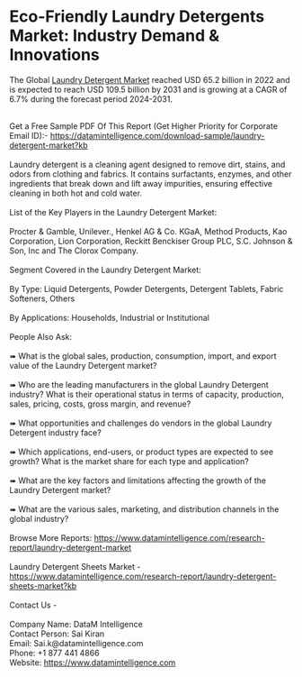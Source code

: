 <h1>Eco-Friendly Laundry Detergents Market: Industry Demand &amp; Innovations</h1>
<p>The Global <a title="Laundry Detergent Market" href="https://www.datamintelligence.com/research-report/laundry-detergent-market" target="_blank">Laundry Detergent Market</a> reached USD 65.2 billion in 2022 and is expected to reach USD 109.5 billion by 2031 and is growing at a CAGR of 6.7% during the forecast period 2024-2031.</p>
<p><br />Get a Free Sample PDF Of This Report (Get Higher Priority for Corporate Email ID):- <a href="https://datamintelligence.com/download-sample/laundry-detergent-market?kb" target="_blank">https://datamintelligence.com/download-sample/laundry-detergent-market?kb</a><br /><br />Laundry detergent is a cleaning agent designed to remove dirt, stains, and odors from clothing and fabrics. It contains surfactants, enzymes, and other ingredients that break down and lift away impurities, ensuring effective cleaning in both hot and cold water.<br /><br />List of the Key Players in the Laundry Detergent Market:<br /><br />Procter &amp; Gamble, Unilever., Henkel AG &amp; Co. KGaA, Method Products, Kao Corporation, Lion Corporation, Reckitt Benckiser Group PLC, S.C. Johnson &amp; Son, Inc and The Clorox Company.<br /><br />Segment Covered in the Laundry Detergent Market:<br /><br />By Type: Liquid Detergents, Powder Detergents, Detergent Tablets, Fabric Softeners, Others<br /><br />By Applications: Households, Industrial or Institutional<br /><br />People Also Ask:<br /><br />➠ What is the global sales, production, consumption, import, and export value of the Laundry Detergent market?<br /><br />➠ Who are the leading manufacturers in the global Laundry Detergent industry? What is their operational status in terms of capacity, production, sales, pricing, costs, gross margin, and revenue?<br /><br />➠ What opportunities and challenges do vendors in the global Laundry Detergent industry face?<br /><br />➠ Which applications, end-users, or product types are expected to see growth? What is the market share for each type and application?<br /><br />➠ What are the key factors and limitations affecting the growth of the Laundry Detergent market?<br /><br />➠ What are the various sales, marketing, and distribution channels in the global industry?<br /><br />Browse More Reports: <a href="https://www.datamintelligence.com/research-report/laundry-detergent-market" target="_blank">https://www.datamintelligence.com/research-report/laundry-detergent-market</a><br /><br />Laundry Detergent Sheets Market - <a href="https://www.datamintelligence.com/research-report/laundry-detergent-sheets-market?kb" target="_blank">https://www.datamintelligence.com/research-report/laundry-detergent-sheets-market?kb</a><br /><br />Contact Us -<br /><br />Company Name: DataM Intelligence<br />Contact Person: Sai Kiran<br />Email: Sai.k@datamintelligence.com<br />Phone: +1 877 441 4866<br />Website: <a href="https://www.datamintelligence.com" target="_blank">https://www.datamintelligence.com</a></p>
